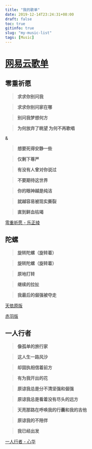 ```yaml
---
title: "我的歌单"
date: 2019-12-14T23:24:31+08:00
draft: false
toc: true
gitinfo: true
slug: "my-music-list"
tags: [Music]
---
```


# [网易云歌单](https://music.163.com/#/m/playlist?id=2313754379)

## 零重祈愿

> **求求你别问我**

> **求求你别问家在哪**

> **别问我梦想何方**

> **为何放弃了眺望 为何不再歌唱**

&

> **想要死得安静一些**

> **仅剩下尊严**

> **有没有人曾对你说过**

> **不要期待这世界**

> **你的眼神越是纯洁**

> **就越容易被现实撕裂**

> **直到鲜血枯竭**


[零重祈愿 - 乐正绫](https://music.163.com/#/m/song?id=462012620)

## 陀螺

> **旋转陀螺（旋转着）**

> **旋转陀螺（旋转着）**

> **原地打转**

> **继续的拉扯**

> **我最后的倔强被夺走**


[天依原版](https://music.163.com/#/m/song?id=33922828)

[赤羽版](https://music.163.com/#/m/song?id=1362534062)

## 一人行者

> **像孤单的旅行家**

> **这人生一路风沙**

> **却固执相信着前方**

> **有为我开出的花**


> **原谅我总是分不清坚强和倔强**

> **原谅我总是看着没有尽头的远方**

> **天亮那路在呼唤我的行囊和我的吉他**

> **原谅我的不陪伴**

> **我已经出发**


[一人行者 - 心华](https://music.163.com/#/song?id=526116050)
